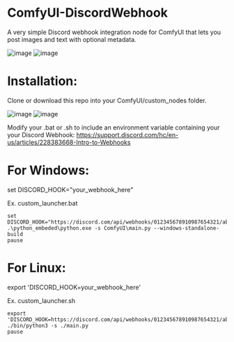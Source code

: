 # ComfyUI-DiscordWebhook
A very simple Discord webhook integration node for ComfyUI that lets you post images and text with optional metadata.

![image](https://github.com/user-attachments/assets/c2459fc5-ff7e-454a-b691-4baf7999d1ea)
![image](https://github.com/user-attachments/assets/29b24147-4f42-486e-a052-ee022f6b13d2)

# Installation:
Clone or download this repo into your ComfyUI/custom_nodes folder.

![image](https://github.com/user-attachments/assets/71450181-a788-4fc7-ad5f-236c994100c1)
![image](https://github.com/user-attachments/assets/eb5a0bc5-1c7f-4aec-9bb6-e7a11de946b8)

Modify your .bat or .sh to include an environment variable containing your your Discord Webhook: https://support.discord.com/hc/en-us/articles/228383668-Intro-to-Webhooks

# For Windows:

set DISCORD_HOOK="your_webhook_here"

Ex. custom_launcher.bat
```
set DISCORD_HOOK="https://discord.com/api/webhooks/012345678910987654321/abcdefghijklmnopqrstuvwxyz"
.\python_embeded\python.exe -s ComfyUI\main.py --windows-standalone-build
pause
```

# For Linux:

export 'DISCORD_HOOK=your_webhook_here'

Ex. custom_launcher.sh
```
export 'DISCORD_HOOK=https://discord.com/api/webhooks/012345678910987654321/abcdefghijklmnopqrstuvwxyz'
./bin/python3 -s ./main.py
pause
```
